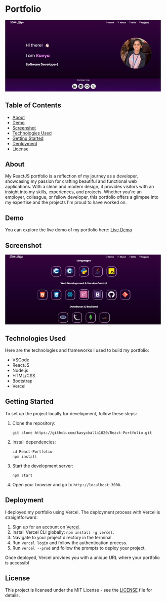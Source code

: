 # Portfolio

![Balla Kavya Portfolio](images/home.png)

## Table of Contents

- [About](#about)
- [Demo](#demo)
- [Screenshot](#screenshot)
- [Technologies Used](#technologies-used)
- [Getting Started](#getting-started)
- [Deployment](#deployment)
- [License](#license)

## About







My ReactJS portfolio is a reflection of my journey as a developer, showcasing my passion for crafting beautiful and functional web applications. With a clean and modern design, it provides visitors with an insight into my skills, experiences, and projects. Whether you're an employer, colleague, or fellow developer, this portfolio offers a glimpse into my expertise and the projects I'm proud to have worked on.

## Demo

You can explore the live demo of my portfolio here: [Live Demo](https://ballakavya.vercel.app/)

## Screenshot

![Balla Kavya Portfolio](images/skills.png)

## Technologies Used

Here are the technologies and frameworks I used to build my portfolio:

- VSCode
- ReactJS
- Node.js
- HTML/CSS
- Bootstrap
- Vercel

## Getting Started

To set up the project locally for development, follow these steps:

1. Clone the repository:
   ```
   git clone https://github.com/kavyaballa1020/React-Portfolio.git
   ```
2. Install dependencies:
   ```
   cd React-Portfolio
   npm install
   ```
3. Start the development server:
   ```
   npm start
   ```

4. Open your browser and go to `http://localhost:3000`.

## Deployment

I deployed my portfolio using Vercel. The deployment process with Vercel is straightforward:

1. Sign up for an account on [Vercel](https://vercel.com/).
2. Install Vercel CLI globally: `npm install -g vercel`.
3. Navigate to your project directory in the terminal.
4. Run `vercel login` and follow the authentication process.
5. Run `vercel --prod` and follow the prompts to deploy your project.

Once deployed, Vercel provides you with a unique URL where your portfolio is accessibl

## License

This project is licensed under the MIT License - see the [LICENSE](LICENSE) file for details.
